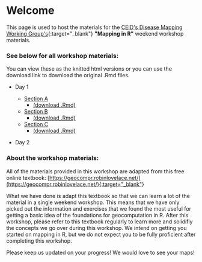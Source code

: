 # Welcome

This page is used to host the materials for the [CEID's Disease Mapping Working Group's](https://www.ceid.uga.edu/2016/06/18/disease-mapping-working-group/){:target="_blank"} **"Mapping in R"** weekend workshop materials. 

### See below for all workshop materials:

You can view these as the knitted html versions or you can use the download link to download the original .Rmd files.

* Day 1
  * [Section A](https://dcsuh.github.io/mappingInR/section_A)  
      * [(download .Rmd)](https://dcsuh.github.io/mappingInR/section_A.Rmd)
  * [Section B](https://dcsuh.github.io/mappingInR/section_B)  
      * [(download .Rmd)](https://dcsuh.github.io/mappingInR/section_B.Rmd)
  * [Section C](https://dcsuh.github.io/mappingInR/section_C)  
      * [(download .Rmd)](https://dcsuh.github.io/mappingInR/section_C.Rmd)
      
* Day 2

### About the workshop materials:

All of the materials provided in this workshop are adapted from this free online textbook: [https://geocompr.robinlovelace.net/](https://geocompr.robinlovelace.net/){:target="_blank"}

What we have done is adapt this textbook so that we can learn a lot of the material in a single weekend workshop. This means that we have only picked out the information and exercises that we found the most useful for getting a basic idea of the foundations for geocomputation in R. After this workshop, please refer to this textbook regularly to learn more and solidifiy the concepts we go over during this workshop. We intend on getting you started on mapping in R, but we do not expect you to be fully proficient after completing this workshop.

Please keep us updated on your progress! We would love to see your maps!
